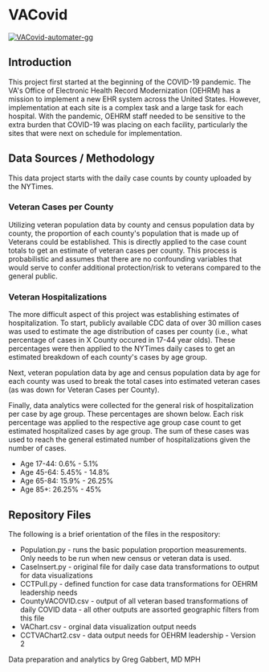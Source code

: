 # VACovid 

[![VACovid-automater-gg](https://github.com/trebbag/VACovid/actions/workflows/automater.yml/badge.svg)](https://github.com/trebbag/VACovid/actions/workflows/automater.yml)

## Introduction

This project first started at the beginning of the COVID-19 pandemic. The VA's Office of Electronic Health Record Modernization (OEHRM) has a mission to implement a new EHR system across the United States. However, implementation at each site is a complex task and a large task for each hospital. With the pandemic, OEHRM staff needed to be sensitive to the extra burden that COVID-19 was placing on each facility, particularly the sites that were next on schedule for implementation. 

## Data Sources / Methodology

This data project starts with the daily case counts by county uploaded by the NYTimes.

### Veteran Cases per County
Utilizing veteran population data by county and census population data by county, the proportion of each county's population that is made up of Veterans could be established. This is directly applied to the case count totals to get an estimate of veteran cases per county. This process is probabilistic and assumes that there are no confounding variables that would serve to confer additional protection/risk to veterans compared to the general public. 

### Veteran Hospitalizations
The more difficult aspect of this project was establishing estimates of hospitalization. To start, publicly available CDC data of over 30 million cases was used to estimate the age distribution of cases per county (i.e., what percentage of cases in X County occured in 17-44 year olds). These percentages were then applied to the NYTimes daily cases to get an estimated breakdown of each county's cases by age group.

Next, veteran population data by age and census population data by age for each county was used to break the total cases into estimated veteran cases (as was down for Veteran Cases per County). 

Finally, data analytics were collected for the general risk of hospitalization per case by age group. These percentages are shown below. Each risk percentage was applied to the respective age group case count to get estimated hospitalized cases by age group. The sum of these cases was used to reach the general estimated number of hospitalizations given the number of cases.

* Age 17-44:  0.6% - 5.1%
* Age 45-64:  5.45% - 14.8%
* Age 65-84:  15.9% - 26.25%
* Age 85+:    26.25% - 45%  

## Repository Files

The following is a brief orientation of the files in the respository:
* Population.py - runs the basic population proportion measurements. Only needs to be run when new census or veteran data is used.
* CaseInsert.py - original file for daily case data transformations to output for data visualizations
* CCTPull.py - defined function for case data transformations for OEHRM leadership needs
* CountyVACOVID.csv - output of all veteran based transformations of daily COVID data - all other outputs are assorted geographic filters from this file 
* VAChart.csv - orginal data visualization output needs
* CCTVAChart2.csv - data output needs for OEHRM leadership - Version 2

Data preparation and analytics by Greg Gabbert, MD MPH  
